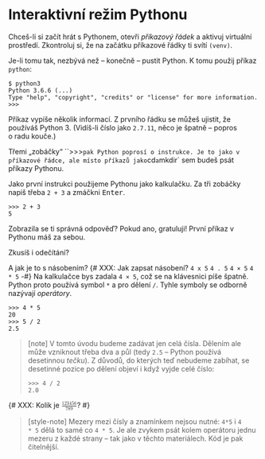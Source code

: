 # Interaktivní režim Pythonu

Chceš-li si začít hrát s Pythonem, otevři *příkazový řádek* a aktivuj virtuální prostředí.  Zkontroluj si, že na začátku příkazové řádky ti svítí `(venv)`.

Je-li tomu tak, nezbývá než – konečně – pustit Python. K tomu použij příkaz `python`:

``` console
$ python3
Python 3.6.6 (...)
Type "help", "copyright", "credits" or "license" for more information.
>>>
```

Příkaz vypíše několik informací. Z prvního řádku se můžeš ujistit, že používáš Python 3. (Vidíš-li číslo jako `2.7.11`, něco je špatně – popros o radu kouče.)

Třemi „zobáčky“ ``>>>` pak Python poprosí o instrukce. Je to jako v příkazové řádce, ale místo příkazů jako `cd` a `mkdir` sem budeš psát příkazy Pythonu.

Jako první instrukci použijeme Pythonu jako kalkulačku.
Za tři zobáčky napiš třeba `2 + 3` a zmáčkni <kbd>Enter</kbd>.

``` pycon
>>> 2 + 3
5
```

Zobrazila se ti správná odpověď?
Pokud ano, gratuluji! První příkaz v Pythonu máš za sebou.

Zkusíš i odečítání?

A jak je to s násobením?
{# XXX: Jak zapsat násobení? `4 x 5` `4 . 5` `4 × 5` `4 * 5` -#}
Na kalkulačce bys zadala `4 × 5`, což se na klávesnici píše špatně.
Python proto používá symbol `*` a pro dělení `/`.
Tyhle symboly se odborně nazývají *operátory*.

``` pycon
>>> 4 * 5
20
>>> 5 / 2
2.5
```

> [note]
> V tomto úvodu budeme zadávat jen celá čísla.
> Dělením ale může vzniknout třeba dva a půl
> (tedy `2.5` – Python používá desetinnou *tečku*).
> Z důvodů, do kterých teď nebudeme zabíhat, se desetinné pozice po dělení
> objeví i když vyjde celé číslo:
> ``` pycon
> >>> 4 / 2
> 2.0
> ```

{# XXX:
Kolik je
<math mode="display" style="display:inline-box;" xmlns="http://www.w3.org/1998/Math/MathML"><mfrac><mrow><mn>123</mn> + <mn>456</mn></mrow><mrow><mn>789</mn></mrow></mfrac></math>?
#}

> [style-note]
> Mezery mezi čísly a znamínkem nejsou nutné: `4*5` i `4       * 5` dělá
> to samé co `4 * 5`.
> Je ale zvykem psát kolem operátoru jednu mezeru z každé strany – tak jako
> v těchto materiálech.
> Kód je pak čitelnější.
